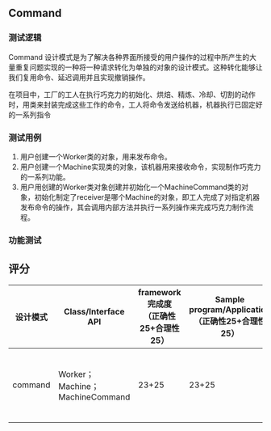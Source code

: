 ## Command

### 测试逻辑

Command 设计模式是为了解决各种界⾯所接受的⽤户操作的过程中所产⽣的⼤量重复问题实现的⼀种将⼀种请求转化为单独的对象的设计模式。这种转化能够让我们复⽤命令、延迟调⽤并且实现撤销操作。

在项目中，工厂的工人在执行巧克力的初始化、烘焙、精炼、冷却、切割的动作时，用类来封装完成这些工作的命令，工人将命令发送给机器，机器执行已固定好的一系列指令

### 测试用例

1. 用户创建一个Worker类的对象，用来发布命令。
2. 用户创建一个Machine实现类的对象，该机器用来接收命令，实现制作巧克力的一系列功能。
3. 用户用创建的Worker类对象创建并初始化一个MachineCommand类的对象，初始化制定了receiver是哪个Machine的对象，即工人完成了对指定机器发布命令的操作，其会调用内部方法并执行一系列操作来完成巧克力制作流程。

### 功能测试



## 评分

| 设计模式 | Class/Interface API             | framework完成度<br />（正确性25+合理性25） | Sample program/Application<br />（正确性25+合理性25） | 备注                                                       |
| -------- | ------------------------------- | ------------------------------------------ | ----------------------------------------------------- | ---------------------------------------------------------- |
| command  | Worker；Machine；MachineCommand | 23+25                                      | 23+25                                                 | Worker中并没有封装MachineCommand方法以及startMachine方法。 |


